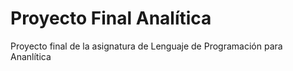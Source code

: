 # Proyecto Final Analítica
Proyecto final de la asignatura de Lenguaje de Programación para Ananlítica
